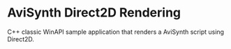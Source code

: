 
# AviSynth Direct2D Rendering

C++ classic WinAPI sample application that renders a AviSynth script using Direct2D.
